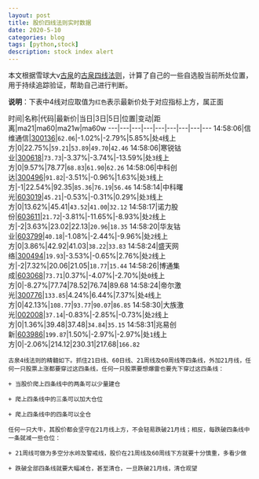 ```yaml
---
layout: post
title: 股价四线法则实时数据
date: 2020-5-10
categories: blog
tags: [python,stock]
description: stock index alert
---
```



本文根据雪球大v[古泉](https://xueqiu.com/u/7148646888)的[古泉四线法则](https://xueqiu.com/7148646888/130498192)，计算了自己的一些自选股当前所处位置，用于持续追踪验证，帮助自己进行判断。

**说明**：下表中4线对应取值为`红色`表示最新价处于对应指标上方，属正面

时间|名称|代码|最新价|当日|3日|5日|位置|变动|距离|ma21|ma60|ma21w|ma60w
---|---|---|---|---|---|---|---|---
14:58:06|信维通信|[300136](https://xueqiu.com/S/SZ300136)|`62.06`|-1.02%|-2.79%|5.85%|处`4`线上方|0|22.75%|`59.21`|`53.89`|`49.70`|`42.46`
14:58:06|寒锐钴业|[300618](https://xueqiu.com/S/SZ300618)|`73.73`|-3.37%|-3.74%|-13.59%|处`3`线上方|0|9.57%|78.77|`68.83`|`61.90`|`62.26`
14:58:06|中科创达|[300496](https://xueqiu.com/S/SZ300496)|`91.82`|-3.51%|-0.96%|1.63%|处`3`线上方|-1|22.54%|92.35|`85.36`|`76.19`|`56.46`
14:58:14|中科曙光|[603019](https://xueqiu.com/S/SH603019)|`45.21`|-0.53%|-0.31%|0.29%|处`3`线上方|0|13.62%|45.41|`43.52`|`41.00`|`32.12`
14:58:17|诺力股份|[603611](https://xueqiu.com/S/SH603611)|`21.72`|-3.81%|-11.65%|-8.93%|处`2`线上方|-2|3.63%|23.02|22.13|`20.96`|`18.35`
14:58:20|华友钴业|[603799](https://xueqiu.com/S/SH603799)|`40.18`|-1.08%|-2.44%|-9.96%|处`2`线上方|0|3.86%|42.92|41.03|`38.22`|`33.83`
14:58:24|盛天网络|[300494](https://xueqiu.com/S/SZ300494)|`19.93`|-3.53%|-0.65%|2.76%|处`2`线上方|-2|7.32%|20.06|21.05|`18.77`|`15.44`
14:58:26|博通集成|[603068](https://xueqiu.com/S/SH603068)|`73.71`|0.37%|-4.07%|-2.70%|处`0`线上方|0|-8.27%|77.74|78.52|76.74|89.68
14:58:24|帝尔激光|[300776](https://xueqiu.com/S/SZ300776)|`133.85`|4.24%|6.44%|7.37%|处`4`线上方|0|42.13%|`108.77`|`93.77`|`90.07`|`86.85`
14:58:30|大族激光|[002008](https://xueqiu.com/S/SZ002008)|`37.14`|-0.83%|-2.85%|-0.73%|处`2`线上方|0|1.36%|39.48|37.48|`34.84`|`35.15`
14:58:31|兆易创新|[603986](https://xueqiu.com/S/SH603986)|`199.87`|1.50%|-2.97%|-2.97%|处`1`线上方|0|-2.06%|214.12|230.31|217.68|`166.82`

```
古泉4线法则的精髓如下。抓住21日线、60日线、21周线及60周线等四条线，外加21月线，任何一只股票上涨都要穿过这四条线，任何一只股票要想爆雷也要先下穿过这四条线：

+ 当股价爬上四条线中的两条可以少量建仓

+ 爬上四条线中的三条可以加大仓位

+ 爬上四条线中的四条可以全仓

任何一只大牛，其股价都会坚守在21月线上方，不会轻易跌破21月线；相反，每跌破四条线中一条就减一些仓位：

+ 21周线可做为多空分水岭及警戒线，股价在21周线及60周线下方就要十分慎重，多看少做

+ 跌破全部四条线就要大幅减仓，甚至清仓，一旦跌破21月线，清仓观望
```